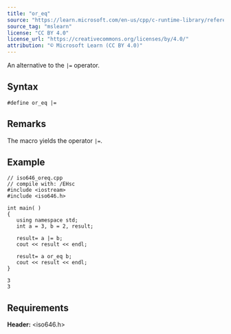 ```yaml
---
title: "or_eq"
source: "https://learn.microsoft.com/en-us/cpp/c-runtime-library/reference/or-eq?view=msvc-170"
source_tag: "mslearn"
license: "CC BY 4.0"
license_url: "https://creativecommons.org/licenses/by/4.0/"
attribution: "© Microsoft Learn (CC BY 4.0)"
---
```

An alternative to the `|=` operator.

## Syntax

```
#define or_eq |=
```

## Remarks

The macro yields the operator `|=`.

## Example

```
// iso646_oreq.cpp
// compile with: /EHsc
#include <iostream>
#include <iso646.h>

int main( )
{
   using namespace std;
   int a = 3, b = 2, result;

   result= a |= b;
   cout << result << endl;

   result= a or_eq b;
   cout << result << endl;
}
```

```
3
3
```

## Requirements

**Header:** <iso646.h>